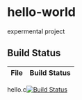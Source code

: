 # hello-world
expermental project

## Build Status

File|Build Status
---|---
hello.c[![Build Status](https://travis-ci.com/2409346886/hello-world.svg?branch=master)](https://travis-ci.com/2409346886/hello-world)
